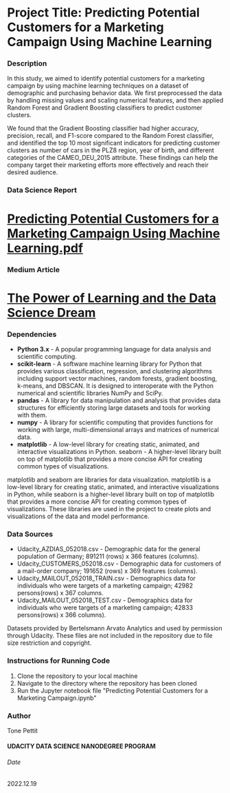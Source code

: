 # Project Title: Predicting Potential Customers for a Marketing Campaign Using Machine Learning

### Description
In this study, we aimed to identify potential customers for a marketing campaign by using machine learning techniques on a dataset of demographic and purchasing behavior data. We first preprocessed the data by handling missing values and scaling numerical features, and then applied Random Forest and Gradient Boosting classifiers to predict customer clusters.

We found that the Gradient Boosting classifier had higher accuracy, precision, recall, and F1-score compared to the Random Forest classifier, and identified the top 10 most significant indicators for predicting customer clusters as number of cars in the PLZ8 region, year of birth, and different categories of the CAMEO_DEU_2015 attribute. These findings can help the company target their marketing efforts more effectively and reach their desired audience.

### Data Science Report
# [Predicting Potential Customers for a Marketing Campaign Using Machine Learning.pdf](https://github.com/brothercast/Udacity-DSNS-Capstone/blob/main/Predicting%20Marketing%20Campaign%20Customers%20using%20Machine%20Learning.pdf)

### Medium Article
# [The Power of Learning and the Data Science Dream](https://medium.com/@anthonio_11149/the-power-of-learning-and-the-data-science-dream-d286ab57213e)

### Dependencies
- **Python 3.x** - A popular programming language for data analysis and scientific computing.
- **scikit-learn** - A software machine learning library for Python that provides various classification, regression, and clustering algorithms including support vector machines, random forests, gradient boosting, k-means, and DBSCAN. It is designed to interoperate with the Python numerical and scientific libraries NumPy and SciPy.
- **pandas** - A library for data manipulation and analysis that provides data structures for efficiently storing large datasets and tools for working with them.
- **numpy** - A library for scientific computing that provides functions for working with large, multi-dimensional arrays and matrices of numerical data.
- **matplotlib** - A low-level library for creating static, animated, and interactive visualizations in Python.
seaborn - A higher-level library built on top of matplotlib that provides a more concise API for creating common types of visualizations.

matplotlib and seaborn are libraries for data visualization. matplotlib is a low-level library for creating static, animated, and interactive visualizations in Python, while seaborn is a higher-level library built on top of matplotlib that provides a more concise API for creating common types of visualizations. These libraries are used in the project to create plots and visualizations of the data and model performance.

### Data Sources
- Udacity_AZDIAS_052018.csv - Demographic data for the general population of Germany; 891211 (rows) x 366 features (columns).
- Udacity_CUSTOMERS_052018.csv - Demographic data for customers of a mail-order company; 191652 (rows) x 369 features (columns).
- Udacity_MAILOUT_052018_TRAIN.csv - Demographics data for individuals who were targets of a marketing campaign; 42982 persons(rows) x 367 columns.
- Udacity_MAILOUT_052018_TEST.csv - Demographics data for individuals who were targets of a marketing campaign; 42833 persons(rows) x 366 columns).

Datasets provided by Bertelsmann Arvato Analytics and used by permission through Udacity. These files are not included in the repository due to file size restriction and copyright.

### Instructions for Running Code
1. Clone the repository to your local machine
2. Navigate to the directory where the repository has been cloned
3. Run the Jupyter notebook file "Predicting Potential Customers for a Marketing Campaign.ipynb"

### Author
Tone Pettit

#### UDACITY DATA SCIENCE NANODEGREE PROGRAM
###### Date
2022.12.19
